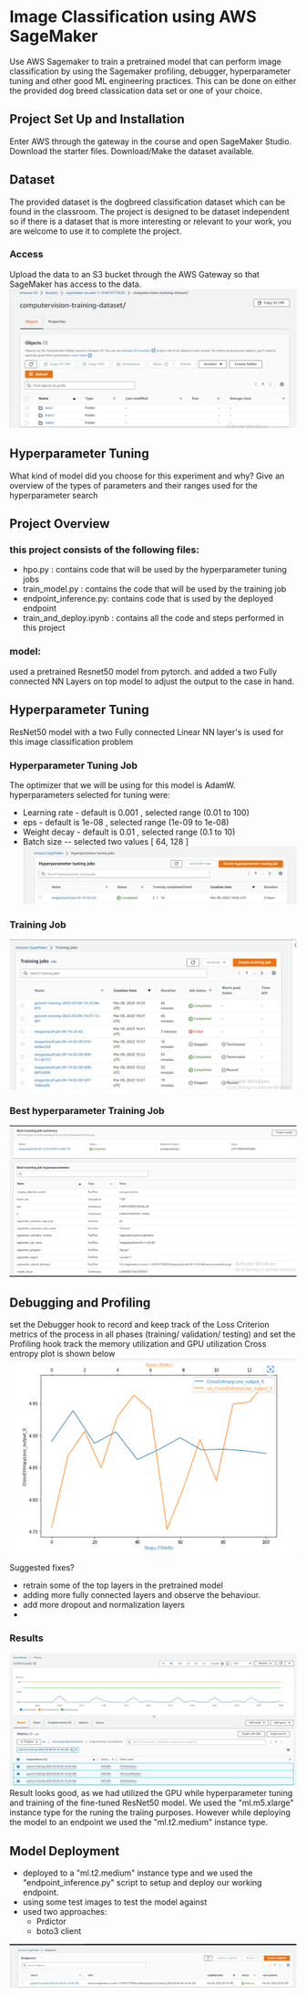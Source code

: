 # Image Classification using AWS SageMaker

Use AWS Sagemaker to train a pretrained model that can perform image classification by using the Sagemaker profiling, debugger, hyperparameter tuning and other good ML engineering practices. This can be done on either the provided dog breed classication data set or one of your choice.

## Project Set Up and Installation
Enter AWS through the gateway in the course and open SageMaker Studio. 
Download the starter files.
Download/Make the dataset available. 

## Dataset
The provided dataset is the dogbreed classification dataset which can be found in the classroom.
The project is designed to be dataset independent so if there is a dataset that is more interesting or relevant to your work, you are welcome to use it to complete the project.

### Access
Upload the data to an S3 bucket through the AWS Gateway so that SageMaker has access to the data. 
![](img/s3_Data.PNG)
## Hyperparameter Tuning
What kind of model did you choose for this experiment and why? Give an overview of the types of parameters and their ranges used for the hyperparameter search

## Project Overview 
### this project consists of the following files:
- hpo.py : contains code that will be used by the hyperparameter tuning jobs 
- train_model.py : contains the code that will be used by the training job 
- endpoint_inference.py: contains code that is used by the deployed endpoint
- train_and_deploy.ipynb : contains all the code and steps performed in this project
### model:
used a pretrained Resnet50 model from pytorch. and added a two Fully connected NN Layers on top model to adjust the output to the case in hand.
## Hyperparameter Tuning
ResNet50 model with a two Fully connected Linear NN layer's is used for this image classification problem
### Hyperparameter Tuning Job
The optimizer that we will be using for this model is AdamW.
hyperparameters selected for tuning were:
- Learning rate - default is 0.001 , selected range (0.01 to 100) 
- eps - default is 1e-08 , selected  range (1e-09 to 1e-08)
- Weight decay - default is 0.01 , selected range (0.1 to 10) 
- Batch size -- selected  two values [ 64, 128 ]
![](img/Hyperparameter_job.PNG)
### Training Job
![](img/Training_jobs.PNG)
### Best hyperparameter Training Job
![](img/best_hyperparameter_training_jobs.PNG)


## Debugging and Profiling
set the Debugger hook to record and keep track of the Loss Criterion metrics of the process in all phases (training/ validation/ testing) and set the Profiling hook track the memory utilization and GPU utilization
Cross entropy plot is shown below
![](img/Debugging_and_profiling.PNG)

Suggested fixes?
- retrain some of the top layers in the pretrained model 
- adding more fully connected layers and observe the behaviour. 
- add more dropout and normalization layers
- 
### Results
![](img/results.PNG)
Result looks good, as we had utilized the GPU while hyperparameter tuning and training of the fine-tuned ResNet50 model.
We used the "ml.m5.xlarge" instance type for the runing the traiing purposes. However while deploying the model to an endpoint we used the "ml.t2.medium" instance type.


## Model Deployment
- deployed to a "ml.t2.medium" instance type and we used the "endpoint_inference.py" script to setup and deploy our working endpoint.
- using some test images to test the model against
- used two approaches:
   - Prdictor 
   - boto3 client

![](img/endpoint.PNG)
